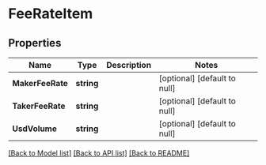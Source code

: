 # FeeRateItem

## Properties
Name | Type | Description | Notes
------------ | ------------- | ------------- | -------------
**MakerFeeRate** | **string** |  | [optional] [default to null]
**TakerFeeRate** | **string** |  | [optional] [default to null]
**UsdVolume** | **string** |  | [optional] [default to null]

[[Back to Model list]](../README.md#documentation-for-models) [[Back to API list]](../README.md#documentation-for-api-endpoints) [[Back to README]](../README.md)


